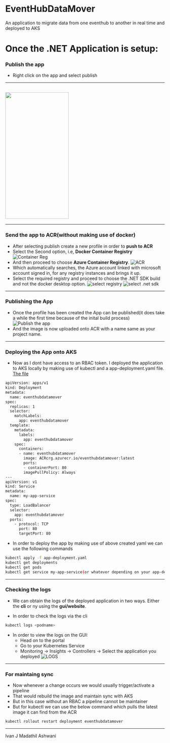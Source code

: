 # EventHubDataMover

An application to migrate data from one eventhub to another in real time and deployed to AKS

# Once the .NET Application is setup:

### Publish the app

- Right click on the app and select publish

---

## <img src="./images/publish.png" width="200" height="400" />

---

### Send the app to ACR(without making use of docker)

- After selecting publish create a new profile in order to **push to ACR**
- Select the Second option, i.e, **Docker Container Registry**
  ![Container Reg](./images/dockercontainerreg.png)
- And then proceed to choose **Azure Container Registry**.
  ![ACR](./images/ACR.png)
- Which automatically searches, the Azure account linked with microsoft account signed in, for any registry instances and brings it up.
- Select the required registry and proceed to choose the .NET SDK build and not the docker desktop option.
  ![select registry](./images/selectregistry.png)
  ![select .net sdk](./images/sdknotdock.png)

---

### Publishing the App

- Once the profile has been created the App can be published(it does take a while the first time because of the inital build process)
  ![Publish the app](./images/publishTheAPp.png)
- And the image is now uploaded onto ACR with a name same as your project name.

---

### Deploying the App onto AKS

- Now as I dont have access to an RBAC token. I deployed the application to AKS locally by making use of kubectl and a app-deployment.yaml file. [The file](./app-deployment.yaml)

```bash
apiVersion: apps/v1
kind: Deployment
metadata:
  name: eventhubdatamover
spec:
  replicas: 1
  selector:
    matchLabels:
      app: eventhubdatamover
  template:
    metadata:
      labels:
        app: eventhubdatamover
    spec:
      containers:
      - name: eventhubdatamover
        image: ACRcrg.azurecr.io/eventhubdatamover:latest
        ports:
        - containerPort: 80
        imagePullPolicy: Always
---
apiVersion: v1
kind: Service
metadata:
  name: my-app-service
spec:
  type: LoadBalancer
  selector:
    app: eventhubdatamover
  ports:
    - protocol: TCP
      port: 80
      targetPort: 80

```

- In order to deploy the app by making use of above created yaml we can use the following commands

```bash
kubectl apply -f app-deployment.yaml
kubectl get deployments
kubectl get pods
kubectl get service my-app-service(or whatever depending on your app-deployment.yaml)
```

---

### Checking the logs

- We can obtain the logs of the deployed application in two ways. Either the **cli** or ny using the **gui/website**.

- In order to check the logs via the cli

```bash
kubectl logs <podname>
```

- In order to view the logs on the GUI:
  - Head on to the portal
  - Go to your Kubernetes Service
  - Monitoring -> Insights -> Controllers -> Select the application you deployed
    ![LOGS](./images/logsGUI.png)

---

### For maintaing sync

- Now whenever a change occurs we would usually trigger/activate a pipeline
- That would rebuild the image and maintain sync with AKS
- But in this case without an RBAC a pipeline cannot be maintainer
- But for kubectl we can use the below command which pulls the latest image it can find from the ACR

```bash
kubectl rollout restart deployment eventhubdatamover
```

---
Ivan J Madathil
Ashwani
